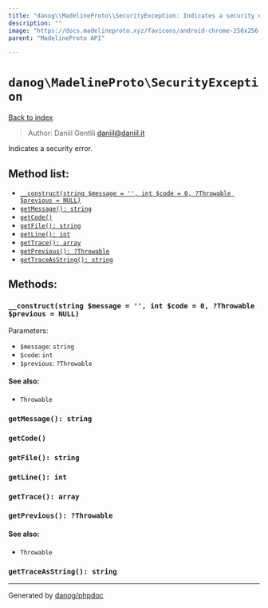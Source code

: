 ```yaml
---
title: "danog\\MadelineProto\\SecurityException: Indicates a security error."
description: ""
image: "https://docs.madelineproto.xyz/favicons/android-chrome-256x256.png"
parent: "MadelineProto API"

---
```

# `danog\MadelineProto\SecurityException`
[Back to index](../../index.html)

> Author: Daniil Gentili <daniil@daniil.it>  
  

Indicates a security error.  




## Method list:
* [`__construct(string $message = '', int $code = 0, ?Throwable $previous = NULL)`](#__construct)
* [`getMessage(): string`](#getMessage)
* [`getCode()`](#getCode)
* [`getFile(): string`](#getFile)
* [`getLine(): int`](#getLine)
* [`getTrace(): array`](#getTrace)
* [`getPrevious(): ?Throwable`](#getPrevious)
* [`getTraceAsString(): string`](#getTraceAsString)

## Methods:
### <a name="__construct"></a> `__construct(string $message = '', int $code = 0, ?Throwable $previous = NULL)`




Parameters:

* `$message`: `string`   
* `$code`: `int`   
* `$previous`: `?Throwable`   


#### See also: 
* `Throwable`




### <a name="getMessage"></a> `getMessage(): string`





### <a name="getCode"></a> `getCode()`





### <a name="getFile"></a> `getFile(): string`





### <a name="getLine"></a> `getLine(): int`





### <a name="getTrace"></a> `getTrace(): array`





### <a name="getPrevious"></a> `getPrevious(): ?Throwable`




#### See also: 
* `Throwable`




### <a name="getTraceAsString"></a> `getTraceAsString(): string`





---
Generated by [danog/phpdoc](https://phpdoc.daniil.it)
